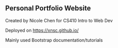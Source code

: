 ## Personal Portfolio Website
Created by Nicole Chen for CS410 Intro to Web Dev

Deployed on https://xnsc.github.io/

Mainly used Bootstrap documentation/tutorials
